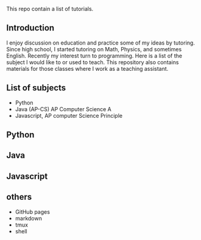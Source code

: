 This repo contain a list of tutorials.

## Introduction

I enjoy discussion on education and practice some of my ideas by tutoring. Since high school, I started tutoring on Math, Physics, and sometimes English. Recently my interest turn to programming. Here is a list of the subject I would like to or used to teach. This repository also contains materials for those classes where I work as a teaching assistant.

## List of subjects

* Python
* Java (AP-CS)  AP Computer Science A
* Javascript,  AP computer Science Principle



## Python



## Java


## Javascript


## others
* GitHub pages
* markdown
* tmux
* shell
